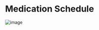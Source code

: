 # Medication Schedule
![image](https://user-images.githubusercontent.com/61366528/176774217-0c725041-366a-490b-bc28-46a1bf4d6085.png)
